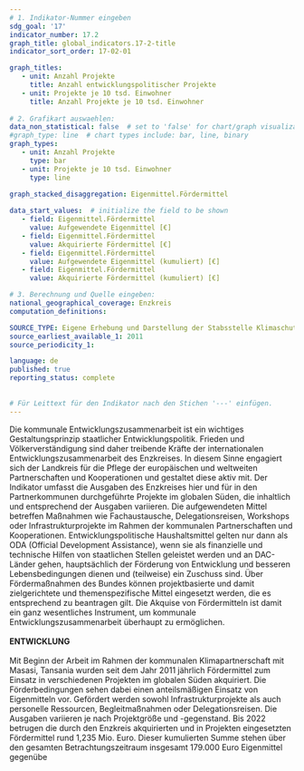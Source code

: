 ```yaml
---
# 1. Indikator-Nummer eingeben 
sdg_goal: '17'
indicator_number: 17.2
graph_title: global_indicators.17-2-title
indicator_sort_order: 17-02-01

graph_titles:
   - unit: Anzahl Projekte
     title: Anzahl entwicklungspolitischer Projekte
   - unit: Projekte je 10 tsd. Einwohner
     title: Anzahl Projekte je 10 tsd. Einwohner
 
# 2. Grafikart auswaehlen: 
data_non_statistical: false  # set to 'false' for chart/graph visualization 
#graph_type: line  # chart types include: bar, line, binary
graph_types:
   - unit: Anzahl Projekte
     type: bar
   - unit: Projekte je 10 tsd. Einwohner
     type: line
     
graph_stacked_disaggregation: Eigenmittel.Fördermittel

data_start_values:  # initialize the field to be shown
   - field: Eigenmittel.Fördermittel
     value: Aufgewendete Eigenmittel [€]
   - field: Eigenmittel.Fördermittel
     value: Akquirierte Fördermittel [€]
   - field: Eigenmittel.Fördermittel
     value: Aufgewendete Eigenmittel (kumuliert) [€]
   - field: Eigenmittel.Fördermittel
     value: Akquirierte Fördermittel (kumuliert) [€]

# 3. Berechnung und Quelle eingeben: 
national_geographical_coverage: Enzkreis
computation_definitions: 

SOURCE_TYPE: Eigene Erhebung und Darstellung der Stabsstelle Klimaschutz und Kreisentwicklung des Enzkreises
source_earliest_available_1: 2011
source_periodicity_1: 

language: de   
published: true 
reporting_status: complete
 
 
# Für Leittext für den Indikator nach den Stichen '---' einfügen. 
---
```

Die kommunale Entwicklungszusammenarbeit ist ein wichtiges Gestaltungsprinzip staatlicher Entwicklungspolitik. Frieden und Völkerverständigung sind daher treibende Kräfte der internationalen Entwicklungszusammenarbeit des Enzkreises. In diesem Sinne engagiert sich der Landkreis für die Pflege der europäischen und weltweiten Partnerschaften und Kooperationen und gestaltet diese aktiv mit. Der Indikator umfasst die Ausgaben des Enzkreises hier und für in den Partnerkommunen durchgeführte Projekte im globalen Süden, die inhaltlich und entsprechend der Ausgaben variieren. Die aufgewendeten Mittel betreffen Maßnahmen wie Fachaustausche, Delegationsreisen, Workshops oder Infrastrukturprojekte im Rahmen der kommunalen Partnerschaften und Kooperationen. Entwicklungspolitische Haushaltsmittel gelten nur dann als ODA (Official Development Assistance), wenn sie als finanzielle und technische Hilfen von staatlichen Stellen geleistet werden und an DAC-Länder gehen, hauptsächlich der Förderung von Entwicklung und besseren Lebensbedingungen dienen und (teilweise) ein Zuschuss sind. Über Fördermaßnahmen des Bundes können projektbasierte und damit zielgerichtete und themenspezifische Mittel eingesetzt werden, die es entsprechend zu beantragen gilt. Die Akquise von Fördermitteln ist damit ein ganz wesentliches Instrument, um kommunale Entwicklungszusammenarbeit überhaupt zu ermöglichen. <br>
<br>
**ENTWICKLUNG** <br>
<br>
Mit Beginn der Arbeit im Rahmen der kommunalen Klimapartnerschaft mit Masasi, Tansania wurden seit dem Jahr 2011 jährlich Fördermittel zum Einsatz in verschiedenen Projekten im globalen Süden akquiriert. Die Förderbedingungen sehen dabei einen anteilsmäßigen Einsatz von Eigenmitteln vor. Gefördert werden sowohl Infrastrukturprojekte als auch personelle Ressourcen, Begleitmaßnahmen oder Delegationsreisen. Die Ausgaben variieren je nach Projektgröße und -gegenstand. Bis 2022 betrugen die durch den Enzkreis akquirierten und in Projekten eingesetzten Fördermittel rund 1,235 Mio. Euro. Dieser kumulierten Summe stehen über den gesamten Betrachtungszeitraum insgesamt 179.000 Euro Eigenmittel gegenübe

